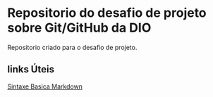 # Repositorio do desafio de projeto sobre Git/GitHub da DIO
Repositorio criado para o desafio de projeto.

## links Úteis
[Sintaxe Basica Markdown](www.markdownguide.org/basic-syntax/)
